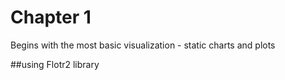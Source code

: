# Chapter 1
Begins with the most basic visualization - static charts and plots 

##using Flotr2 library 
